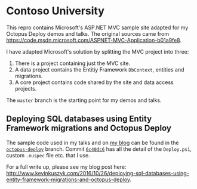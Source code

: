 # Contoso University

This repro contains Microsoft's ASP.NET MVC sample site adapted for my Octopus Deploy demos and talks.  The original sources came from https://code.msdn.microsoft.com/ASPNET-MVC-Application-b01a9fe8.

I have adapted Microsoft's solution by splitting the MVC project into three:

1. There is a project containing just the MVC site.
2. A data project contains the Entitiy Framework `DbContext`, entities and migrations.
3. A core project contains code shared by the site and data access projects.

The `master` branch is the starting point for my demos and talks.

## Deploying SQL databases using Entity Framework migrations and Octopus Deploy

The sample code used in my talks and on [my blog](http://www.kevinkuszyk.com/2016/10/26/deploying-sql-databases-using-entity-framework-migrations-and-octopus-deploy/) can be found in the [`octopus-deploy`](https://github.com/kevinkuszyk/contoso-university/commits/octopus-deploy) branch.  Commit [`6c40dc6`](https://github.com/kevinkuszyk/contoso-university/commit/6c40dc64e6d89b4f1008d96c88b0ed53ce705365) has all the detail of the `Deploy.ps1`, custom `.nuspec` file etc. that I use.

For a full write up, please see my blog post here:
http://www.kevinkuszyk.com/2016/10/26/deploying-sql-databases-using-entity-framework-migrations-and-octopus-deploy.
